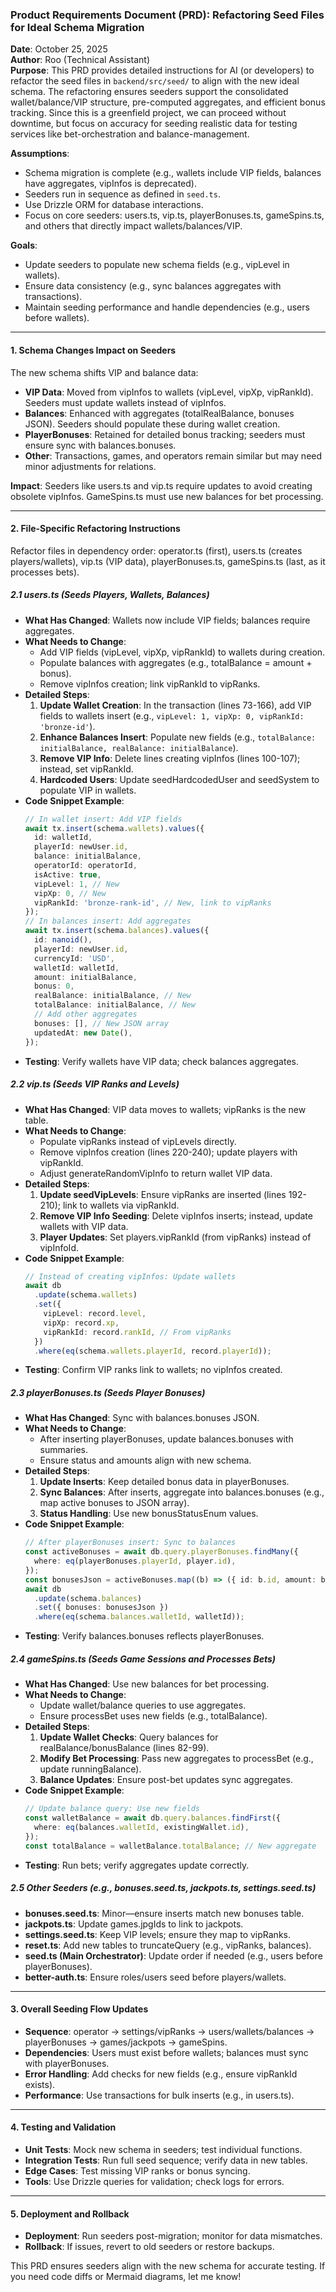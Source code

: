 ### Product Requirements Document (PRD): Refactoring Seed Files for Ideal Schema Migration

**Date**: October 25, 2025  
**Author**: Roo (Technical Assistant)  
**Purpose**: This PRD provides detailed instructions for AI (or developers) to refactor the seed files in `backend/src/seed/` to align with the new ideal schema. The refactoring ensures seeders support the consolidated wallet/balance/VIP structure, pre-computed aggregates, and efficient bonus tracking. Since this is a greenfield project, we can proceed without downtime, but focus on accuracy for seeding realistic data for testing services like bet-orchestration and balance-management.

**Assumptions**:

- Schema migration is complete (e.g., wallets include VIP fields, balances have aggregates, vipInfos is deprecated).
- Seeders run in sequence as defined in `seed.ts`.
- Use Drizzle ORM for database interactions.
- Focus on core seeders: users.ts, vip.ts, playerBonuses.ts, gameSpins.ts, and others that directly impact wallets/balances/VIP.

**Goals**:

- Update seeders to populate new schema fields (e.g., vipLevel in wallets).
- Ensure data consistency (e.g., sync balances aggregates with transactions).
- Maintain seeding performance and handle dependencies (e.g., users before wallets).

---

#### 1. **Schema Changes Impact on Seeders**

The new schema shifts VIP and balance data:

- **VIP Data**: Moved from vipInfos to wallets (vipLevel, vipXp, vipRankId). Seeders must update wallets instead of vipInfos.
- **Balances**: Enhanced with aggregates (totalRealBalance, bonuses JSON). Seeders should populate these during wallet creation.
- **PlayerBonuses**: Retained for detailed bonus tracking; seeders must ensure sync with balances.bonuses.
- **Other**: Transactions, games, and operators remain similar but may need minor adjustments for relations.

**Impact**: Seeders like users.ts and vip.ts require updates to avoid creating obsolete vipInfos. GameSpins.ts must use new balances for bet processing.

---

#### 2. **File-Specific Refactoring Instructions**

Refactor files in dependency order: operator.ts (first), users.ts (creates players/wallets), vip.ts (VIP data), playerBonuses.ts, gameSpins.ts (last, as it processes bets).

##### 2.1 **users.ts (Seeds Players, Wallets, Balances)**

- **What Has Changed**: Wallets now include VIP fields; balances require aggregates.
- **What Needs to Change**:
  - Add VIP fields (vipLevel, vipXp, vipRankId) to wallets during creation.
  - Populate balances with aggregates (e.g., totalBalance = amount + bonus).
  - Remove vipInfos creation; link vipRankId to vipRanks.
- **Detailed Steps**:
  1.  **Update Wallet Creation**: In the transaction (lines 73-166), add VIP fields to wallets insert (e.g., `vipLevel: 1, vipXp: 0, vipRankId: 'bronze-id'`).
  2.  **Enhance Balances Insert**: Populate new fields (e.g., `totalBalance: initialBalance, realBalance: initialBalance`).
  3.  **Remove VIP Info**: Delete lines creating vipInfos (lines 100-107); instead, set vipRankId.
  4.  **Hardcoded Users**: Update seedHardcodedUser and seedSystem to populate VIP in wallets.
- **Code Snippet Example**:
  ```typescript
  // In wallet insert: Add VIP fields
  await tx.insert(schema.wallets).values({
    id: walletId,
    playerId: newUser.id,
    balance: initialBalance,
    operatorId: operatorId,
    isActive: true,
    vipLevel: 1, // New
    vipXp: 0, // New
    vipRankId: 'bronze-rank-id', // New, link to vipRanks
  });
  // In balances insert: Add aggregates
  await tx.insert(schema.balances).values({
    id: nanoid(),
    playerId: newUser.id,
    currencyId: 'USD',
    walletId: walletId,
    amount: initialBalance,
    bonus: 0,
    realBalance: initialBalance, // New
    totalBalance: initialBalance, // New
    // Add other aggregates
    bonuses: [], // New JSON array
    updatedAt: new Date(),
  });
  ```
- **Testing**: Verify wallets have VIP data; check balances aggregates.

##### 2.2 **vip.ts (Seeds VIP Ranks and Levels)**

- **What Has Changed**: VIP data moves to wallets; vipRanks is the new table.
- **What Needs to Change**:
  - Populate vipRanks instead of vipLevels directly.
  - Remove vipInfos creation (lines 220-240); update players with vipRankId.
  - Adjust generateRandomVipInfo to return wallet VIP data.
- **Detailed Steps**:
  1.  **Update seedVipLevels**: Ensure vipRanks are inserted (lines 192-210); link to wallets via vipRankId.
  2.  **Remove VIP Info Seeding**: Delete vipInfos inserts; instead, update wallets with VIP data.
  3.  **Player Updates**: Set players.vipRankId (from vipRanks) instead of vipInfoId.
- **Code Snippet Example**:
  ```typescript
  // Instead of creating vipInfos: Update wallets
  await db
    .update(schema.wallets)
    .set({
      vipLevel: record.level,
      vipXp: record.xp,
      vipRankId: record.rankId, // From vipRanks
    })
    .where(eq(schema.wallets.playerId, record.playerId));
  ```
- **Testing**: Confirm VIP ranks link to wallets; no vipInfos created.

##### 2.3 **playerBonuses.ts (Seeds Player Bonuses)**

- **What Has Changed**: Sync with balances.bonuses JSON.
- **What Needs to Change**:
  - After inserting playerBonuses, update balances.bonuses with summaries.
  - Ensure status and amounts align with new schema.
- **Detailed Steps**:
  1.  **Update Inserts**: Keep detailed bonus data in playerBonuses.
  2.  **Sync Balances**: After inserts, aggregate into balances.bonuses (e.g., map active bonuses to JSON array).
  3.  **Status Handling**: Use new bonusStatusEnum values.
- **Code Snippet Example**:
  ```typescript
  // After playerBonuses insert: Sync to balances
  const activeBonuses = await db.query.playerBonuses.findMany({
    where: eq(playerBonuses.playerId, player.id),
  });
  const bonusesJson = activeBonuses.map((b) => ({ id: b.id, amount: b.amount /* other fields */ }));
  await db
    .update(schema.balances)
    .set({ bonuses: bonusesJson })
    .where(eq(schema.balances.walletId, walletId));
  ```
- **Testing**: Verify balances.bonuses reflects playerBonuses.

##### 2.4 **gameSpins.ts (Seeds Game Sessions and Processes Bets)**

- **What Has Changed**: Use new balances for bet processing.
- **What Needs to Change**:
  - Update wallet/balance queries to use aggregates.
  - Ensure processBet uses new fields (e.g., totalBalance).
- **Detailed Steps**:
  1.  **Update Wallet Checks**: Query balances for realBalance/bonusBalance (lines 82-99).
  2.  **Modify Bet Processing**: Pass new aggregates to processBet (e.g., update runningBalance).
  3.  **Balance Updates**: Ensure post-bet updates sync aggregates.
- **Code Snippet Example**:
  ```typescript
  // Update balance query: Use new fields
  const walletBalance = await db.query.balances.findFirst({
    where: eq(balances.walletId, existingWallet.id),
  });
  const totalBalance = walletBalance.totalBalance; // New aggregate
  ```
- **Testing**: Run bets; verify aggregates update correctly.

##### 2.5 **Other Seeders (e.g., bonuses.seed.ts, jackpots.ts, settings.seed.ts)**

- **bonuses.seed.ts**: Minor—ensure inserts match new bonuses table.
- **jackpots.ts**: Update games.jpgIds to link to jackpots.
- **settings.seed.ts**: Keep VIP levels; ensure they map to vipRanks.
- **reset.ts**: Add new tables to truncateQuery (e.g., vipRanks, balances).
- **seed.ts (Main Orchestrator)**: Update order if needed (e.g., users before playerBonuses).
- **better-auth.ts**: Ensure roles/users seed before players/wallets.

---

#### 3. **Overall Seeding Flow Updates**

- **Sequence**: operator -> settings/vipRanks -> users/wallets/balances -> playerBonuses -> games/jackpots -> gameSpins.
- **Dependencies**: Users must exist before wallets; balances must sync with playerBonuses.
- **Error Handling**: Add checks for new fields (e.g., ensure vipRankId exists).
- **Performance**: Use transactions for bulk inserts (e.g., in users.ts).

---

#### 4. **Testing and Validation**

- **Unit Tests**: Mock new schema in seeders; test individual functions.
- **Integration Tests**: Run full seed sequence; verify data in new tables.
- **Edge Cases**: Test missing VIP ranks or bonus syncing.
- **Tools**: Use Drizzle queries for validation; check logs for errors.

---

#### 5. **Deployment and Rollback**

- **Deployment**: Run seeders post-migration; monitor for data mismatches.
- **Rollback**: If issues, revert to old seeders or restore backups.

This PRD ensures seeders align with the new schema for accurate testing. If you need code diffs or Mermaid diagrams, let me know!
